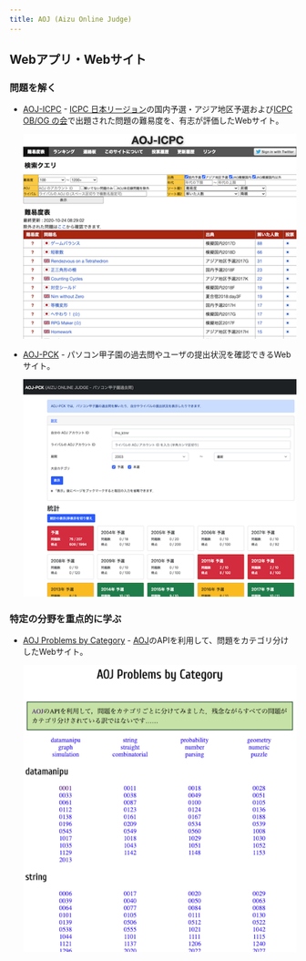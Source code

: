 ```yaml
---
title: AOJ (Aizu Online Judge)
---
```


## Webアプリ・Webサイト

### 問題を解く

- [AOJ-ICPC](http://aoj-icpc.ichyo.jp/) - [ICPC 日本リージョン](https://icpc.iisf.or.jp/)の国内予選・アジア地区予選および[ICPC OB/OG の会](https://jag-icpc.org/)で出題された問題の難易度を、有志が評価したWebサイト。

    <div align="center">
      <img loading = "lazy" src="../../images/related_contest_sites/aoj/aoj_icpc.png" alt="aoj icpc">
    </div>

- [AOJ-PCK](https://pro-ktmr.github.io/aoj-pck/) - パソコン甲子園の過去問やユーザの提出状況を確認できるWebサイト。

    <div align="center">
      <img loading = "lazy" src="../../images/related_contest_sites/aoj/aoj_pck.png" alt="aoj pck">
    </div>

### 特定の分野を重点的に学ぶ

- [AOJ Problems by Category](http://aoj-problem-category-list.appspot.com/) - [AOJ](http://judge.u-aizu.ac.jp/onlinejudge/)のAPIを利用して、問題をカテゴリ分けしたWebサイト。

    <div align="center">
      <img loading = "lazy" src="../../images/related_contest_sites/aoj/aoj_problems_by_category.png" alt="aoj problems by category">
    </div>
